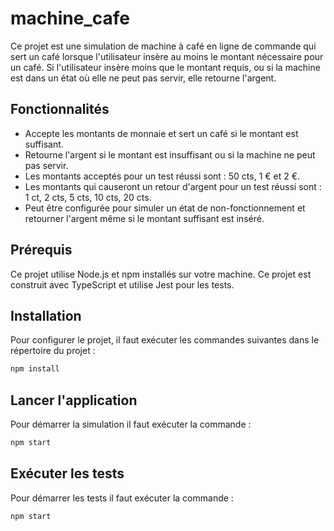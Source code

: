 # machine_cafe

Ce projet est une simulation de machine à café en ligne de commande qui sert un café lorsque l'utilisateur insère au moins le montant nécessaire pour un café. Si l'utilisateur insère moins que le montant requis, ou si la machine est dans un état où elle ne peut pas servir, elle retourne l'argent.

## Fonctionnalités

- Accepte les montants de monnaie et sert un café si le montant est suffisant.
- Retourne l'argent si le montant est insuffisant ou si la machine ne peut pas servir.
- Les montants acceptés pour un test réussi sont : 50 cts, 1 € et 2 €.
- Les montants qui causeront un retour d'argent pour un test réussi sont : 1 ct, 2 cts, 5 cts, 10 cts, 20 cts.
- Peut être configurée pour simuler un état de non-fonctionnement et retourner l'argent même si le montant suffisant est inséré.

## Prérequis

Ce projet utilise Node.js et npm installés sur votre machine. Ce projet est construit avec TypeScript et utilise Jest pour les tests.

## Installation

Pour configurer le projet, il faut exécuter les commandes suivantes dans le répertoire du projet :

```sh
npm install
```

## Lancer l'application

Pour démarrer la simulation il faut exécuter la commande :

```sh
npm start
```

## Exécuter les tests

Pour démarrer les tests il faut exécuter la commande :

```sh
npm start
```
